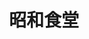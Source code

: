 ---
title: "昭和食堂"
description: "昭和食堂"
layout: shop
keywords:
  - 美食競賽
  - 台灣美食
  - 美食精選
datePublished: "2025-06-30"
dateModified: "2025-07-03"
city: "台北市"
district: "大安區"
address: "台北市大安區仁愛路四段48巷30號"
phone: "0933759009"
geo: "25.036276913150456, 121.54700647548907"
google_map: "https://maps.app.goo.gl/vi4FdkonRW972EgD7"
footinder: "https://footinder.com.tw/%E5%8F%B0%E5%8C%97%E5%B8%82%E5%A4%A7%E5%AE%89%E5%8D%80/36311/"
official: "https://www.facebook.com/joesuito/"
award:
  - name: "500盤"
    year: "2024"
    entries:
      - dishes:
          - "玉子燒搭蒲燒鰻魚"
          - "臭豆腐煎餃"

---